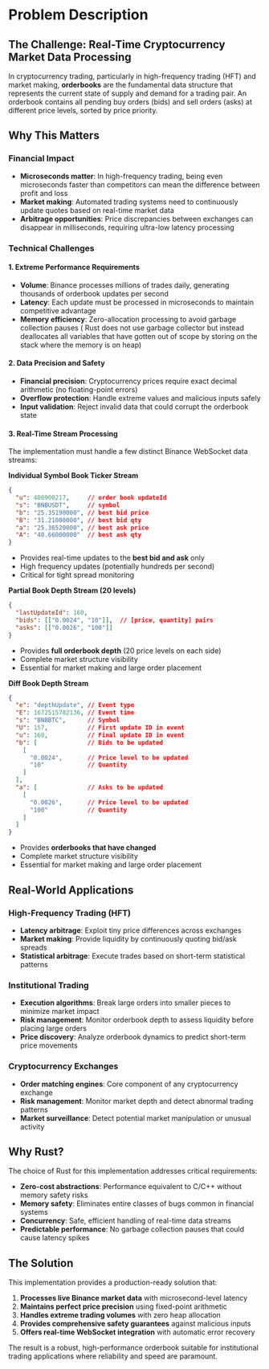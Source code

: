 # Problem Description

## The Challenge: Real-Time Cryptocurrency Market Data Processing

In cryptocurrency trading, particularly in high-frequency trading (HFT) and market making, **orderbooks** are the fundamental data structure that represents the current state of supply and demand for a trading pair. An orderbook contains all pending buy orders (bids) and sell orders (asks) at different price levels, sorted by price priority.

## Why This Matters

### Financial Impact
- **Microseconds matter**: In high-frequency trading, being even microseconds faster than competitors can mean the difference between profit and loss
- **Market making**: Automated trading systems need to continuously update quotes based on real-time market data
- **Arbitrage opportunities**: Price discrepancies between exchanges can disappear in milliseconds, requiring ultra-low latency processing

### Technical Challenges

#### 1. **Extreme Performance Requirements**
- **Volume**: Binance processes millions of trades daily, generating thousands of orderbook updates per second
- **Latency**: Each update must be processed in microseconds to maintain competitive advantage
- **Memory efficiency**: Zero-allocation processing to avoid garbage collection pauses ( Rust does not use garbage collector but instead deallocates all variables that have gotten out of scope by storing on the stack where the memory is on heap)

#### 2. **Data Precision and Safety**
- **Financial precision**: Cryptocurrency prices require exact decimal arithmetic (no floating-point errors)
- **Overflow protection**: Handle extreme values and malicious inputs safely
- **Input validation**: Reject invalid data that could corrupt the orderbook state

#### 3. **Real-Time Stream Processing**
The implementation must handle a few distinct Binance WebSocket data streams:

**Individual Symbol Book Ticker Stream**
```json
{
  "u": 400900217,     // order book updateId
  "s": "BNBUSDT",     // symbol
  "b": "25.35190000", // best bid price
  "B": "31.21000000", // best bid qty
  "a": "25.36520000", // best ask price
  "A": "40.66000000"  // best ask qty
}
```
- Provides real-time updates to the **best bid and ask** only
- High frequency updates (potentially hundreds per second)
- Critical for tight spread monitoring

**Partial Book Depth Stream (20 levels)**
```json
{
  "lastUpdateId": 160,
  "bids": [["0.0024", "10"]],  // [price, quantity] pairs
  "asks": [["0.0026", "100"]]
}
```
- Provides **full orderbook depth** (20 price levels on each side)
- Complete market structure visibility
- Essential for market making and large order placement

**Diff Book Depth Stream**
```json
{
  "e": "depthUpdate", // Event type
  "E": 1672515782136, // Event time
  "s": "BNBBTC",      // Symbol
  "U": 157,           // First update ID in event
  "u": 160,           // Final update ID in event
  "b": [              // Bids to be updated
    [
      "0.0024",       // Price level to be updated
      "10"            // Quantity
    ]
  ],
  "a": [              // Asks to be updated
    [
      "0.0026",       // Price level to be updated
      "100"           // Quantity
    ]
  ]
}
```
- Provides **orderbooks that have changed**
- Complete market structure visibility
- Essential for market making and large order placement

## Real-World Applications

### High-Frequency Trading (HFT)
- **Latency arbitrage**: Exploit tiny price differences across exchanges
- **Market making**: Provide liquidity by continuously quoting bid/ask spreads
- **Statistical arbitrage**: Execute trades based on short-term statistical patterns

### Institutional Trading
- **Execution algorithms**: Break large orders into smaller pieces to minimize market impact
- **Risk management**: Monitor orderbook depth to assess liquidity before placing large orders
- **Price discovery**: Analyze orderbook dynamics to predict short-term price movements

### Cryptocurrency Exchanges
- **Order matching engines**: Core component of any cryptocurrency exchange
- **Risk management**: Monitor market depth and detect abnormal trading patterns
- **Market surveillance**: Detect potential market manipulation or unusual activity

## Why Rust?

The choice of Rust for this implementation addresses critical requirements:

- **Zero-cost abstractions**: Performance equivalent to C/C++ without memory safety risks
- **Memory safety**: Eliminates entire classes of bugs common in financial systems
- **Concurrency**: Safe, efficient handling of real-time data streams
- **Predictable performance**: No garbage collection pauses that could cause latency spikes

## The Solution

This implementation provides a production-ready solution that:

1. **Processes live Binance market data** with microsecond-level latency
2. **Maintains perfect price precision** using fixed-point arithmetic
3. **Handles extreme trading volumes** with zero heap allocation
4. **Provides comprehensive safety guarantees** against malicious inputs
5. **Offers real-time WebSocket integration** with automatic error recovery

The result is a robust, high-performance orderbook suitable for institutional trading applications where reliability and speed are paramount.

